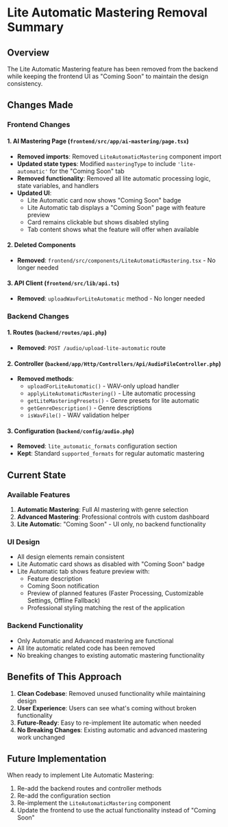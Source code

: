 # Lite Automatic Mastering Removal Summary

## Overview

The Lite Automatic Mastering feature has been removed from the backend while keeping the frontend UI as "Coming Soon" to maintain the design consistency.

## Changes Made

### Frontend Changes

#### 1. AI Mastering Page (`frontend/src/app/ai-mastering/page.tsx`)

- **Removed imports**: Removed `LiteAutomaticMastering` component import
- **Updated state types**: Modified `masteringType` to include `'lite-automatic'` for the "Coming Soon" tab
- **Removed functionality**: Removed all lite automatic processing logic, state variables, and handlers
- **Updated UI**:
  - Lite Automatic card now shows "Coming Soon" badge
  - Lite Automatic tab displays a "Coming Soon" page with feature preview
  - Card remains clickable but shows disabled styling
  - Tab content shows what the feature will offer when available

#### 2. Deleted Components

- **Removed**: `frontend/src/components/LiteAutomaticMastering.tsx` - No longer needed

#### 3. API Client (`frontend/src/lib/api.ts`)

- **Removed**: `uploadWavForLiteAutomatic` method - No longer needed

### Backend Changes

#### 1. Routes (`backend/routes/api.php`)

- **Removed**: `POST /audio/upload-lite-automatic` route

#### 2. Controller (`backend/app/Http/Controllers/Api/AudioFileController.php`)

- **Removed methods**:
  - `uploadForLiteAutomatic()` - WAV-only upload handler
  - `applyLiteAutomaticMastering()` - Lite automatic processing
  - `getLiteMasteringPresets()` - Genre presets for lite automatic
  - `getGenreDescription()` - Genre descriptions
  - `isWavFile()` - WAV validation helper

#### 3. Configuration (`backend/config/audio.php`)

- **Removed**: `lite_automatic_formats` configuration section
- **Kept**: Standard `supported_formats` for regular automatic mastering

## Current State

### Available Features

1. **Automatic Mastering**: Full AI mastering with genre selection
2. **Advanced Mastering**: Professional controls with custom dashboard
3. **Lite Automatic**: "Coming Soon" - UI only, no backend functionality

### UI Design

- All design elements remain consistent
- Lite Automatic card shows as disabled with "Coming Soon" badge
- Lite Automatic tab shows feature preview with:
  - Feature description
  - Coming Soon notification
  - Preview of planned features (Faster Processing, Customizable Settings, Offline Fallback)
  - Professional styling matching the rest of the application

### Backend Functionality

- Only Automatic and Advanced mastering are functional
- All lite automatic related code has been removed
- No breaking changes to existing automatic mastering functionality

## Benefits of This Approach

1. **Clean Codebase**: Removed unused functionality while maintaining design
2. **User Experience**: Users can see what's coming without broken functionality
3. **Future-Ready**: Easy to re-implement lite automatic when needed
4. **No Breaking Changes**: Existing automatic and advanced mastering work unchanged

## Future Implementation

When ready to implement Lite Automatic Mastering:

1. Re-add the backend routes and controller methods
2. Re-add the configuration section
3. Re-implement the `LiteAutomaticMastering` component
4. Update the frontend to use the actual functionality instead of "Coming Soon"
